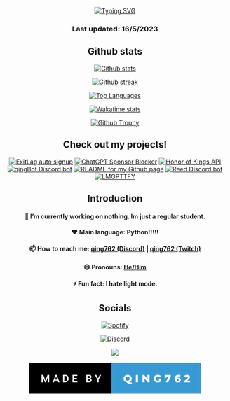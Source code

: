<p align = "center">
<a href="https://github.com/qing762"><img src="https://readme-typing-svg.demolab.com?font=Fira+Code&duration=1500&pause=1000&center=true&vCenter=true&multiline=true&width=435&height=100&lines=Hi!+I+am+qing762.;Nice+to+meet+you!;Feel+free+to+check+out+my+projects!" alt="Typing SVG" /></a>
</p>
<h3 align="center">
  Last updated: 16/5/2023
</h3>


<h2 align="center">Github stats</h2>
<p align="center">
    <a href="https://github.com/qing762"><img src = "https://github-readme-stats.vercel.app/api?username=qing762&count_private=true&show_icons=true&theme=dark&line_height=28.8", alt = "Github stats"></a>
</p>

<p align="center">
  <a href="https://github.com/qing762"><img src = "https://streak-stats.demolab.com?user=qing762&theme=dark&date_format=M%20j%5B%2C%20Y%5D", alt = "Github streak" /></a>
</p>

<p align="center">
  <a href="https://github.com/qing762"><img src = "https://github-readme-stats.vercel.app/api/top-langs/?username=qing762&theme=dark&layout=normal&size_weight=0.5&count_weight=0.5&langs_count=9&card_width=500", alt = "Top Languages" /></a>
</p>
  
<p align="center">
  <a href="https://wakatime.com/@qing762"><img src = "https://github-readme-stats.vercel.app/api/wakatime?username=qing762&custom_title=qing762's%20Wakatime%20Stats&layout=compact&theme=dark", alt = "Wakatime stats"></a>
</p>
    
<p align = "center">
  <a href="https://github.com/qing762"><img src = "https://github-profile-trophy.vercel.app/?username=qing762&column=4&theme=onestar", alt = "Github Trophy"></a>
    </p>

<h2 align="center">Check out my projects!</h2>
<p align="center">
  <a href="https://github.com/qing762/exitLag-auto-signup"><img src = "https://github-readme-stats-git-masterrstaa-rickstaa.vercel.app/api/pin/?username=qing762&repo=exitLag-auto-signup&theme=merko&show_owner=true", alt = "ExitLag auto signup" /></a>
  <a href = "https://github.com/qing762/chatgpt-sponsor-blocker"><img src = "https://github-readme-stats-git-masterrstaa-rickstaa.vercel.app/api/pin/?username=qing762&repo=chatgpt-sponsor-blocker&theme=merko&show_owner=true", alt = "ChatGPT Sponsor Blocker" /></a>
  <a href="https://github.com/qing762/honor-of-kings-json"><img src = "https://github-readme-stats-git-masterrstaa-rickstaa.vercel.app/api/pin/?username=qing762&repo=honor-of-kings-json&theme=merko&show_owner=true", alt = "Honor of Kings API" /></a>
  <a href="https://github.com/qing762/qingbot"><img src = "https://github-readme-stats-git-masterrstaa-rickstaa.vercel.app/api/pin/?username=qing762&repo=qingbot&theme=merko&show_owner=true", alt = "qingBot Discord bot" /></a>
  <a href="https://github.com/qing762/qing762"><img src = "https://github-readme-stats-git-masterrstaa-rickstaa.vercel.app/api/pin/?username=qing762&repo=qing762&theme=merko&show_owner=true", alt = "README for my Github page" /></a>
  <a href="https://github.com/qing762/reed"><img src = "https://github-readme-stats-git-masterrstaa-rickstaa.vercel.app/api/pin/?username=qing762&repo=reed&theme=merko&show_owner=true", alt = "Reed Discord bot" /></a>
  <a href="https://github.com/qing762/lmgpttfy"><img src = "https://github-readme-stats-git-masterrstaa-rickstaa.vercel.app/api/pin/?username=qing762&repo=lmgpttfy&theme=merko&show_owner=true", alt = "LMGPTTFY" /></a>
</p>



<h2 align="center">Introduction</h2>

<h4 align="center">
  🔭 I’m currently working on nothing. Im just a regular student.
</h4>
<h4 align="center">
  ❤️ Main language: Python!!!!!
</h4>
<h4 align="center">
  📫 How to reach me: <a href = "https://qing762.is-a.dev/discord">qing762 (Discord)</a> | <a href = "https://twitch.tv/qing762">qing762 (Twitch)</a>
</h4>
<h4 align="center">
  😄 Pronouns: <a href = "https://pronouns.org/he-him">He/Him</a>
</h4>
<h4 align="center">
  ⚡ Fun fact: I hate light mode.
</h4>


<h2 align="center">Socials</h2>
<p align="center">
  <a href = "https://open.spotify.com/user/317vougvtdhlzeiyxymtu33cfe7i?si=f7958b0fc41048ab"><img src = "https://spotify-github-profile.vercel.app/api/view?uid=317vougvtdhlzeiyxymtu33cfe7i&cover_image=true&theme=default&show_offline=false&background_color=121212&bar_color=53b14f&bar_color_cover=false", alt = "Spotify"></a>
</p>
<p align="center">
  <a href="https://discordapp.com/users/635765555277725696"><img src = "https://lanyard.cnrad.dev/api/635765555277725696", alt = "Discord"></a>
</p>

<p align="center">
  <a href="https://github.com/qing762"><img src = "https://komarev.com/ghpvc/?username=qing762&style=for-the-badge&color=000000"
</p>                                        
<p align="center">
  <a href="https://github.com/qing762"><img src = "made-by-qing762.svg" ></a>
</p>
